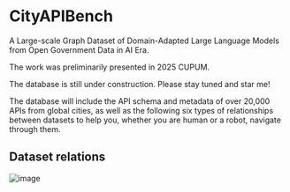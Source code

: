 # CityAPIBench
A Large-scale Graph Dataset of Domain-Adapted Large Language Models from Open Government Data in AI Era.

The work was preliminarily presented in 2025 CUPUM.

The database is still under construction. Please stay tuned and star me!

The database will include the API schema and metadata of over 20,000 APIs from global cities, as well as the following six types of relationships between datasets to help you, whether you are human or a robot, navigate through them.

## Dataset relations
![image](https://github.com/user-attachments/assets/af7fccc1-004f-4792-a995-2ef688f2eaa4)
